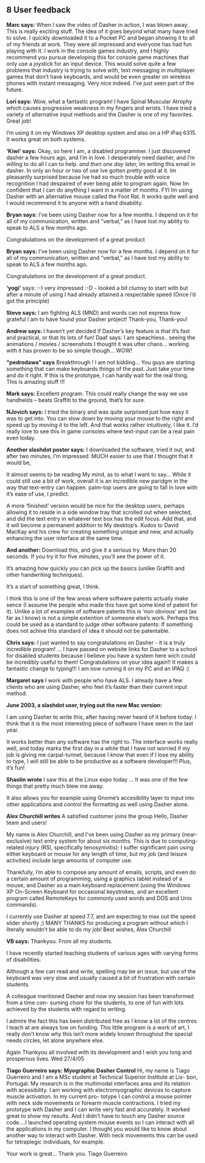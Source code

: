 ## 8 User feedback

**Marc says:**
When I saw the video of Dasher in action, I was blown away. This is really exciting stuff. The idea of it goes beyond what many have tried to solve. I quickly downloaded it to a Pocket PC and began showing it to all of my friends at work. They were all impressed and everyone has had fun playing with it. I work in the console games industry, and I highly recommend you pursue developing this for console game machines that only use a joystick for an input device. This would solve quite a few problems that industry is trying to solve with, text messaging in multiplayer games that don’t have keyboards, and would be even greater on wireless phones with instant messaging. Very nice indeed. I’ve just seen part of the future.

**Lori says:**
Wow, what a fantastic program! I have Spinal Muscular Atrophy which causes progressive weakness in my fingers and wrists. I have tried a variety of alternative input methods and the Dasher is one of my favorites. Great job!

I’m using it on my Windows XP desktop system and also on a HP iPaq 6315. It works great on both systems.

**‘Kiwi’ says:**
Okay, so here I am, a disabled programmer. I just discovered dasher a few hours ago, and I’m in love. I desperately need dasher, and I’m willing to do all I can to help.
*and then one day later,*
Im writing this email in dasher. In only an hour or two of use Ive gotten pretty good at it. Im pleasantly surprised because Ive had so much trouble with voice recognition I had despaired of ever being able to program again. Now Im confident that I can do anything I want in a matter of months.
FYI Im using Dasher with an alternative mouse called the Foot Rat. It works quite well and I would recommend it to anyone with a hand disability.

**Bryan says:**
I’ve been using Dasher now for a few months. I depend on it for all of my communication, written and ”verbal,” as I have lost my ability to speak to ALS a few months ago.

Congratulations on the development of a great product

**Bryan says:**
I’ve been using Dasher now for a few months. I depend on it for all of my communication, written and ”verbal,” as I have lost my ability to speak to ALS a few months ago.

Congratulations on the development of a great product.

**‘yogi’** says: :-)
very impressed :-D -
looked a bit clumsy to start with but after a minute of using I had already attained a respectable speed (Once i’d got the principle)

**Steve says:** I am fighting ALS (MND) and words can not express how grateful I am to have found your Dasher project!
Thank-you, Thank-you!

**Andrew says:** I haven’t yet decided if Dasher’s key feature is that it’s fast and practical, or that its lots of fun!
Daaf says: I am speachless.. seeing the animations / movies / screenshots I thought it was utter chaos... working with it has proven to be so simple though...
WOW!

**“pedrodawa” says** Breakthrough !
I am not kidding... You guys are starting something that can make keyboards things of the
past. Just take your time and do it right. If this is the prototype, I can hardly wait for the real thing. This is amazing stuff !!!

**Mark says:** Excellent program. This could really change the way we use handhelds – beats Graffiti to the ground, that’s for sure.

**NJovich says:** I tried the binary and was quite surprised just how easy it was to get into. You can slow down by moving your mouse to the right and speed up by moving it to the left. And that works rather intuitively, I like it. I’d really love to see this in game consoles where text-input can be a real pain even today.

**Another slashdot poster says:** I downloaded the software, tried it out, and after two minutes, I’m impressed. MUCH easier to use that I thought that it would be,

It almost seems to be reading My mind, as to what I want to say...
While it could still use a bit of work, overall it is an incredible new paridgm in the way that text-entry can happen. palm-top users are going to fall in love with it’s ease of use, I predict.

A more ‘finished’ version would be nice for the desktop users, perhaps allowing it to reside in a side window tray that scrolled out when selected, and did the text entry in whatever text box has the edit focus. Add that, and it will become a permanent addition to My desktop’s.
Kudos to David MacKay and his crew for creating something unique and new, and actually enhancing the user interface at the same time.

**And another:** Download this, and give it a serious try. More than 20 seconds. If you try it for five minutes, you’ll see the power of it.

It’s amazing how quickly you can pick up the basics (unlike Graffiti and other handwriting techniques).

It’s a start of something great, I think.

I think this is one of the few areas where software patents actually make sence (I assume the people who made this have got some kind of patent for it). Unlike a lot of examples of software patents this is ‘non obvious’ and (as far as I know) is not a simple extention of someone else’s work. Perhaps this could be used as a standard to judge other software patents: If something does not achive this standard of idea it should not be patentable.

**Chris says:** I just wanted to say congratulations on Dasher - it is a truly incredible program! ... I have passed on website links for Dasher to a school for disabled students because I believe you have a system here wich could be incredibly useful to them!
Congratulations on your idea again!! It makes a fantastic change to typing!!! I am now running it on my PC and an IPAQ :)

**Margaret says** I work with people who have ALS. I already have a few clients who are using Dasher, who feel it’s faster than their current input method.

**June 2003, a slashdot user, trying out the new Mac version:**

I am using Dasher to write this, after having never heard of it before today. I think that it is the most interesting piece of software I have seen in the last year.

It works better than any software has the right to. The interface works really well, and today marks the first day in a while that I have not worried if my job is giving me carpal-tunnel, because I know that even if I lose my ability to type, I will still be able to be productive as a software developer!!!
Plus, it’s fun!

**Shaolin wrote** I saw this at the Linux expo today ...
It was one of the few things that pretty much blew me away.

It also allows you for example using Gnome’s accesibility layer to input into other applications
and control the formatting as well using Dasher alone.

**Alex Churchill writes**
A satisfied customer joins the group Hello, Dasher team and users!

My name is Alex Churchill, and I’ve been using Dasher as my primary (near-exclusive) text entry system for about six months. This is due to computing-related injury (RSI, specifically tenosynivitis): I suffer significant pain using either keyboard or mouse for any length of time, but my job (and leisure activities) include large amounts of computer use.

Thankfully, I’m able to compose any amount of emails, scripts, and even do a certain amount of programming, using a graphics tablet instead of a mouse, and Dasher as a main keyboard replacement (using the Windows XP On-Screen Keyboard for occasional keystrokes, and an excellent program called RemoteKeys for commonly used words and DOS and Unix commands).

I currently use Dasher at speed 7.7, and am expecting to max out the speed slider shortly ;) MANY THANKS for producing a program without which I literally wouldn’t be able to do my job!
Best wishes, Alex Churchill

**VB says:** Thankyou. From all my students.

I have recently started teaching students of various ages with varying forms of disabilities.

Although a few can read and write, spelling may be an issue, but use of the keyboard was very slow and usually caused a bit of frustration with certain students.

A colleague mentioned Dasher and now my session has been transformed from a time con- suming chore for the students, to one of fun with lots achieved by the students with regard to writing.

I admire the fact this has been distributed free as I know a lot of the centres I teach at are always low on funding. This little program is a work of art, I really don’t know why this isn’t more widely known throughout the special needs circles, let alone anywhere else.

Again Thankyou all involved with its development and I wish you long and prosperous lives. Wed 27/4/05

**Tiago Guerreiro says:**
**Myographic Dasher Control**
Hi,
my name is Tiago Guerreiro and I am a MSc student at Technical Superior Institute at Lis-
bon, Portugal. My research is in the multimodal interfaces area and its relation with acessibility. I am working with electromyographic devices to capture muscle activation. In my current pro- totype I can control a mouse pointer with neck side movements or forearm muscle contractions. I tried my prototype with Dasher and I can write very fast and accurately. It worked great to show my results. And I didn’t have to touch any Dasher source code....I launched operating system mouse events so I can interact with all the applications in my computer. I thought you would like to know about another way to interact with Dasher. With neck movements this can be used for tetraplegic individuals, for example.

Your work is great... Thank you. Tiago Guerreiro
